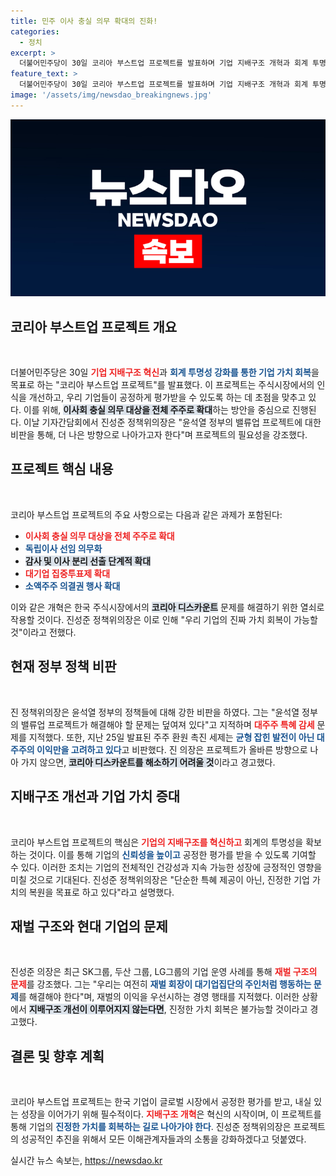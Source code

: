 ```yaml
---
title: 민주 이사 충실 의무 확대의 진화!
categories:
  - 정치
excerpt: >
  더불어민주당이 30일 코리아 부스트업 프로젝트를 발표하며 기업 지배구조 개혁과 회계 투명성 강화를 통해 기업 가치를 회복하겠다고 선언했다. 이를 통해 코리아 디스카운트 문제를 해결할 방침이다!
feature_text: >
  더불어민주당이 30일 코리아 부스트업 프로젝트를 발표하며 기업 지배구조 개혁과 회계 투명성 강화를 통해 기업 가치를 회복하겠다고 선언했다. 이를 통해 코리아 디스카운트 문제를 해결할 방침이다!
image: '/assets/img/newsdao_breakingnews.jpg'
---
```


<p><img src="/assets/img/newsdao_breakingnews.jpg" alt="firstkoreanews 속보" /></p>

<h2 data-ke-size="size26">코리아 부스트업 프로젝트 개요</h2>

<p data-ke-size="size16">&nbsp;</p>

<p>더불어민주당은 30일 <b><span style="color: #ee2323;">기업 지배구조 혁신</span></b>과 <b><span style="color: #1a5490;">회계 투명성 강화를 통한 기업 가치 회복</span></b>을 목표로 하는 "코리아 부스트업 프로젝트"를 발표했다. 이 프로젝트는 주식시장에서의 인식을 개선하고, 우리 기업들이 공정하게 평가받을 수 있도록 하는 데 초점을 맞추고 있다. 이를 위해, <b><span style="background-color: #21538527;">이사회 충실 의무 대상을 전체 주주로 확대</span></b>하는 방안을 중심으로 진행된다. 이날 기자간담회에서 진성준 정책위의장은 "윤석열 정부의 밸류업 프로젝트에 대한 비판을 통해, 더 나은 방향으로 나아가고자 한다"며 프로젝트의 필요성을 강조했다. </p>

<h2 data-ke-size="size26">프로젝트 핵심 내용</h2>

<p data-ke-size="size16">&nbsp;</p>

<p>코리아 부스트업 프로젝트의 주요 사항으로는 다음과 같은 과제가 포함된다:</p>

<ul>
    <li><b><span style="color: #ee2323;">이사회 충실 의무 대상을 전체 주주로 확대</span></b></li>
    <li><b><span style="color: #1a5490;">독립이사 선임 의무화</span></b></li>
    <li><b><span style="background-color: #21538527;">감사 및 이사 분리 선출 단계적 확대</span></b></li>
    <li><b><span style="color: #ee2323;">대기업 집중투표제 확대</span></b></li>
    <li><b><span style="color: #1a5490;">소액주주 의결권 행사 확대</span></b></li>
</ul>

<p>이와 같은 개혁은 한국 주식시장에서의 <b><span style="background-color: #21538527;">코리아 디스카운트</span></b> 문제를 해결하기 위한 열쇠로 작용할 것이다. 진성준 정책위의장은 이로 인해 "우리 기업의 진짜 가치 회복이 가능할 것"이라고 전했다.</p>

<h2 data-ke-size="size26">현재 정부 정책 비판</h2>

<p data-ke-size="size16">&nbsp;</p>

<p>진 정책위의장은 윤석열 정부의 정책들에 대해 강한 비판을 하였다. 그는 "윤석열 정부의 밸류업 프로젝트가 해결해야 할 문제는 덮여져 있다"고 지적하며 <b><span style="color: #ee2323;">대주주 특혜 감세</span></b> 문제를 지적했다. 또한, 지난 25일 발표된 주주 환원 촉진 세제는 <b><span style="color: #1a5490;">균형 잡힌 발전이 아닌 대주주의 이익만을 고려하고 있다</span></b>고 비판했다. 진 의장은 프로젝트가 올바른 방향으로 나아 가지 않으면, <b><span style="background-color: #21538527;">코리아 디스카운트를 해소하기 어려울 것</span></b>이라고 경고했다.</p>

<h2 data-ke-size="size26">지배구조 개선과 기업 가치 증대</h2>

<p data-ke-size="size16">&nbsp;</p>

<p>코리아 부스트업 프로젝트의 핵심은 <b><span style="color: #ee2323;">기업의 지배구조를 혁신하고</span></b> 회계의 투명성을 확보하는 것이다. 이를 통해 기업의 <b><span style="color: #1a5490;">신뢰성을 높이고</span></b> 공정한 평가를 받을 수 있도록 기여할 수 있다. 이러한 조치는 기업의 전체적인 건강성과 지속 가능한 성장에 긍정적인 영향을 미칠 것으로 기대된다. 진성준 정책위의장은 "단순한 특혜 제공이 아닌, 진정한 기업 가치의 복원을 목표로 하고 있다"라고 설명했다.</p>

<h2 data-ke-size="size26">재벌 구조와 현대 기업의 문제</h2>

<p data-ke-size="size16">&nbsp;</p>

<p>진성준 의장은 최근 SK그룹, 두산 그룹, LG그룹의 기업 운영 사례를 통해 <b><span style="color: #ee2323;">재벌 구조의 문제</span></b>를 강조했다. 그는 "우리는 여전히 <b><span style="color: #1a5490;">재벌 회장이 대기업집단의 주인처럼 행동하는 문제</span></b>를 해결해야 한다"며, 재벌의 이익을 우선시하는 경영 행태를 지적했다. 이러한 상황에서 <b><span style="background-color: #21538527;">지배구조 개선이 이루어지지 않는다면</span></b>, 진정한 가치 회복은 불가능할 것이라고 경고했다.</p>

<h2 data-ke-size="size26">결론 및 향후 계획</h2>

<p data-ke-size="size16">&nbsp;</p>

<p>코리아 부스트업 프로젝트는 한국 기업이 글로벌 시장에서 공정한 평가를 받고, 내실 있는 성장을 이어가기 위해 필수적이다. <b><span style="color: #ee2323;">지배구조 개혁</span></b>은 혁신의 시작이며, 이 프로젝트를 통해 기업의 <b><span style="color: #1a5490;">진정한 가치를 회복하는 길로 나아가야 한다</span></b>. 진성준 정책위의장은 프로젝트의 성공적인 추진을 위해서 모든 이해관계자들과의 소통을 강화하겠다고 덧붙였다. </p>

<p data-ke-size="size16"></p>
실시간 뉴스 속보는, <a href="https://newsdao.kr" rel="dofollow">https://newsdao.kr</a>


